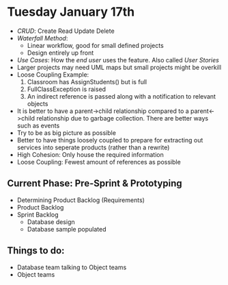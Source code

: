 # Tuesday January 17th
- _CRUD_: Create Read Update Delete
- _Waterfall Method_:
    - Linear workflow, good for small defined projects
    - Design entirely up front
- _Use Cases_: How the _end user_ uses the feature. Also called _User Stories_
- Larger projects may need UML maps but small projects might be overkill
- Loose Coupling Example:
    1. Classroom has AssignStudents() but is full 
    2. FullClassException is raised
    3. An indirect reference is passed along with a notification to relevant objects
- It is better to have a parent->child relationship compared to a parent<->child relationship due to garbage collection. There are better ways such as events
- Try to be as big picture as possible
- Better to have things loosely coupled to prepare for extracting out services into seperate products (rather than a rewrite)
- High Cohesion: Only house the required information
- Loose Coupling: Fewest amount of references as possible


## Current Phase: Pre-Sprint & Prototyping
- Determining Product Backlog (Requirements)
- Product Backlog
- Sprint Backlog
    - Database design
    - Database sample populated

## Things to do:
- Database team talking to Object teams
- Object teams 